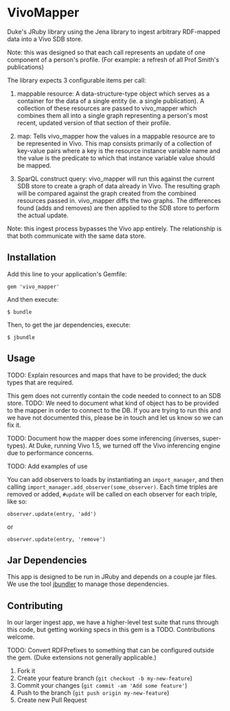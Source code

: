 # VivoMapper

Duke's JRuby library using the Jena library to ingest arbitrary RDF-mapped data
into a Vivo SDB store. 

Note:  this was designed so that each call represents an update of one 
component of a person's profile. (For example: a refresh of all Prof Smith's
publications)

The library expects 3 configurable items per call:

1. mappable resource: A data-structure-type object which serves as a container for 
the data of a single entity (ie. a single publication). A collection of these 
resources are passed to vivo_mapper which combines them all into a single graph
representing a person's most recent, updated version of that section of their profile.

2. map: Tells vivo_mapper how the values in a mappable resource are to be represented 
in Vivo. This map consists primarily of a collection of key-value pairs where a 
key is the resource instance variable name and the value is the predicate to which 
that instance variable value should be mapped.

3. SparQL construct query: vivo_mapper will run this against the current SDB store to 
create a graph of data already in Vivo. The resulting graph will be compared against 
the graph created from the combined resources passed in.  vivo_mapper diffs the two 
graphs. The differences found (adds and removes) are then applied to the SDB 
store to perform the actual update.

Note: this ingest process bypasses the Vivo app entirely. The relationship is that both
communicate with the same data store.

## Installation

Add this line to your application's Gemfile:

    gem 'vivo_mapper'

And then execute:

    $ bundle

Then, to get the jar dependencies, execute:

    $ jbundle

## Usage

TODO: Explain resources and maps that have to be provided; the duck types that
are required.

This gem does not currently contain the code needed to connect to an SDB store.
TODO: We need to document what kind of object has to be provided to the mapper
in order to connect to the DB. If you are trying to run this and we have not
documented this, please be in touch and let us know so we can fix it.

TODO: Document how the mapper does some inferencing (inverses, super-types). At
Duke, running Vivo 1.5, we turned off the Vivo inferencing engine due to
performance concerns.

TODO: Add examples of use

You can add observers to loads by instantiating an `import_manager`, and then
calling `import_manager.add_observer(some_observer)`. Each time triples are removed or added, `#update` will be called on each observer for each triple, like so:

    observer.update(entry, 'add')

or

    observer.update(entry, 'remove')

## Jar Dependencies

This app is designed to be run in JRuby and depends on a couple jar files. We
use the tool [jbundler](https://github.com/mkristian/jbundler) to manage those
dependencies.

## Contributing

In our larger ingest app, we have a higher-level test suite that runs through
this code, but getting working specs in this gem is a TODO. Contributions
welcome.

TODO: Convert RDFPrefixes to something that can be configured outside the gem.
(Duke extensions not generally applicable.)

1. Fork it
2. Create your feature branch (`git checkout -b my-new-feature`)
3. Commit your changes (`git commit -am 'Add some feature'`)
4. Push to the branch (`git push origin my-new-feature`)
5. Create new Pull Request

